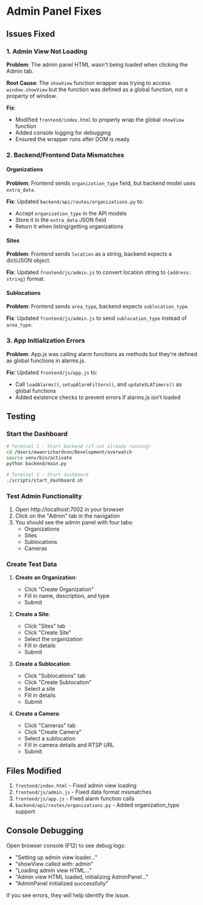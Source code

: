 # Admin Panel Fixes

## Issues Fixed

### 1. Admin View Not Loading
**Problem**: The admin panel HTML wasn't being loaded when clicking the Admin tab.

**Root Cause**: The `showView` function wrapper was trying to access `window.showView` but the function was defined as a global function, not a property of window.

**Fix**: 
- Modified `frontend/index.html` to properly wrap the global `showView` function
- Added console logging for debugging
- Ensured the wrapper runs after DOM is ready

### 2. Backend/Frontend Data Mismatches

#### Organizations
**Problem**: Frontend sends `organization_type` field, but backend model uses `extra_data`.

**Fix**: Updated `backend/api/routes/organizations.py` to:
- Accept `organization_type` in the API models
- Store it in the `extra_data` JSON field
- Return it when listing/getting organizations

#### Sites
**Problem**: Frontend sends `location` as a string, backend expects a dict/JSON object.

**Fix**: Updated `frontend/js/admin.js` to convert location string to `{address: string}` format.

#### Sublocations
**Problem**: Frontend sends `area_type`, backend expects `sublocation_type`.

**Fix**: Updated `frontend/js/admin.js` to send `sublocation_type` instead of `area_type`.

### 3. App Initialization Errors

**Problem**: App.js was calling alarm functions as methods but they're defined as global functions in alarms.js.

**Fix**: Updated `frontend/js/app.js` to:
- Call `loadAlarms()`, `setupAlarmFilters()`, and `updateSLATimers()` as global functions
- Added existence checks to prevent errors if alarms.js isn't loaded

## Testing

### Start the Dashboard
```bash
# Terminal 1 - Start backend (if not already running)
cd /Users/ewanrichardson/Development/overwatch
source venv/bin/activate
python backend/main.py

# Terminal 2 - Start dashboard
./scripts/start_dashboard.sh
```

### Test Admin Functionality
1. Open http://localhost:7002 in your browser
2. Click on the "Admin" tab in the navigation
3. You should see the admin panel with four tabs:
   - Organizations
   - Sites
   - Sublocations
   - Cameras

### Create Test Data
1. **Create an Organization**:
   - Click "Create Organization"
   - Fill in name, description, and type
   - Submit

2. **Create a Site**:
   - Click "Sites" tab
   - Click "Create Site"
   - Select the organization
   - Fill in details
   - Submit

3. **Create a Sublocation**:
   - Click "Sublocations" tab
   - Click "Create Sublocation"
   - Select a site
   - Fill in details
   - Submit

4. **Create a Camera**:
   - Click "Cameras" tab
   - Click "Create Camera"
   - Select a sublocation
   - Fill in camera details and RTSP URL
   - Submit

## Files Modified

1. `frontend/index.html` - Fixed admin view loading
2. `frontend/js/admin.js` - Fixed data format mismatches
3. `frontend/js/app.js` - Fixed alarm function calls
4. `backend/api/routes/organizations.py` - Added organization_type support

## Console Debugging

Open browser console (F12) to see debug logs:
- "Setting up admin view loader..."
- "showView called with: admin"
- "Loading admin view HTML..."
- "Admin view HTML loaded, initializing AdminPanel..."
- "AdminPanel initialized successfully"

If you see errors, they will help identify the issue.

